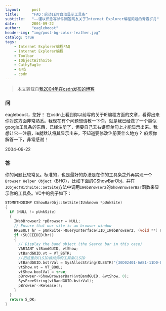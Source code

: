 ```yaml
---
layout:     post
title:      "FAQ：启动IE时自动显示工具条"
subtitle:   "——谨以怀念写邮件回答网友关于Internet Explorer编程问题的青春岁月"
date:       2004-09-22
author:     "eagleboost"
header-img: "img/post-bg-color-feather.jpg"
catalog: true
tags:
    - Internet Explorer编程FAQ
    - Internet Explorer编程
    - Toolbar
    - IObjectWithSite
    - CathyEagle
    - 存档
    - csdn
---
```


> 本文转载自[我2004年在csdn发布的博客](https://blog.csdn.net/CathyEagle/article/details/113557)

### 问

eagleboost，您好！  在csdn上看到你以前写的关于IE编程方面的文章，看得出来你对这方面非常熟悉。我现在有个问题想请教一下你，就是我已经做了一个类似google工具条的东西，已经注册了，但要自己去右键菜单勾上才能显示出来。我想让它一注册，ie就默认将其显示出来，不知道要修改注册表什么地方？ 麻烦你解答一下，非常感谢！

2004-09-22

### 答

你的问题比较常见。标准的，也是最好的办法是在你的工具条之外再实现一个`Browser Helper Object`（BHO），比如下面的CShowBarObj，并在`IObjectWithSite::SetSite`方法中调用`IWebBrowser2`的`ShowBrowserBar`函数来显示你的工具条。VC中的例子如下：

```c++
STDMETHODIMP CShowBarObj::SetSite(IUnknown *pUnkSite)
{   
  if (NULL != pUnkSite)   
  {      
    IWebBrowser2 *pBrowser = NULL;      
    // Ensure that our site is an browser window      
    HRESULT hr = pUnkSite->QueryInterface(IID_IWebBrowser2, (void **) &pBrowser);      
    if (SUCCEEDED(hr))      
    {         
      // Display the band object (the Search bar in this case)         
      VARIANT vtBandGUID, vtShow;         
      vtBandGUID.vt = VT_BSTR;         
      //把这里的CLSID换成你的工具条CLSID         
      vtBandGUID.bstrVal = SysAllocString(OLESTR("{30D02401-6A81-11D0-8274-00C04FD5AE38}"));         
      vtShow.vt = VT_BOOL;         
      vtShow.boolVal = true;         
      pBrowser->ShowBrowserBar(&vtBandGUID, &vtShow, 0);         
      SysFreeString(vtBandGUID.bstrVal);         
      pBrowser->Release();      
    }   
  }   
  return S_OK;
}
```
